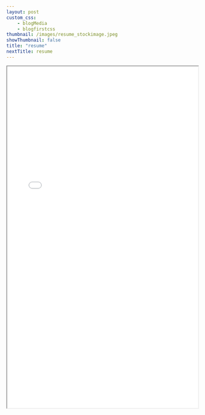 ```yaml
--- 
layout: post
custom_css: 
    - blogMedia
    - blogfirstcss
thumbnail: /images/resume_stockimage.jpeg
showThumbnail: false
title: "resume"
nextTitle: resume
---
```


 <iframe src="/images/Resume.pdf" width="100%" height="900px">
 </iframe>